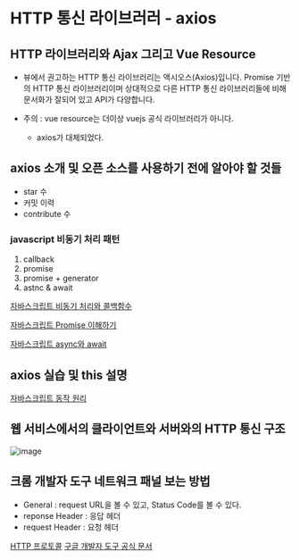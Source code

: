 # HTTP 통신 라이브러러 - axios

## HTTP 라이브러리와 Ajax 그리고 Vue Resource

+ 뷰에서 권고하는 HTTP 통신 라이브러리는 액시오스(Axios)입니다. Promise 기반의 HTTP 통신 라이브러리이며 상대적으로 다른 HTTP 통신 라이브러리들에 비해 문서화가 잘되어 있고 API가 다양합니다.

+ 주의 : vue resource는 더이상 vuejs 공식 라이브러리가 아니다.
  - axios가 대체되었다.

## axios 소개 및 오픈 소스를 사용하기 전에 알아야 할 것들

+ star 수
+ 커밋 이력
+ contribute 수

### javascript 비동기 처리 패턴
1. callback
2. promise
3. promise + generator
4. astnc & await

[자바스크립트 비동기 처리와 콜백함수](https://joshua1988.github.io/web-development/javascript/javascript-asynchronous-operation/)

[자바스크립트 Promise 이해하기](https://joshua1988.github.io/web-development/javascript/promise-for-beginners/)

[자바스크립트 async와 await](https://joshua1988.github.io/web-development/javascript/js-async-await/)

## axios 실습 및 this 설명

[자바스크립트 동작 원리](https://joshua1988.github.io/web-development/translation/javascript/how-js-works-inside-engine/)

## 웹 서비스에서의 클라이언트와 서버와의 HTTP 통신 구조

![image](https://user-images.githubusercontent.com/49984996/123534928-8ea36200-d75b-11eb-8614-58c8012f71dc.png)

## 크롬 개발자 도구 네트워크 패널 보는 방법

+ General : request URL을 볼 수 있고, Status Code를 볼 수 있다.
+ reponse Header : 응답 헤더
+ request Header : 요청 헤더

[HTTP 프로토콜](https://joshua1988.github.io/web-development/http-part1/)
[구글 개발자 도구 공식 문서](https://developer.chrome.com/docs/devtools/)

